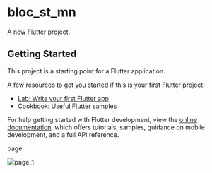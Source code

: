 # bloc_st_mn

A new Flutter project.

## Getting Started

This project is a starting point for a Flutter application.

A few resources to get you started if this is your first Flutter project:

- [Lab: Write your first Flutter app](https://docs.flutter.dev/get-started/codelab)
- [Cookbook: Useful Flutter samples](https://docs.flutter.dev/cookbook)

For help getting started with Flutter development, view the
[online documentation](https://docs.flutter.dev/), which offers tutorials,
samples, guidance on mobile development, and a full API reference.


page:


![page_1](https://github.com/VITianLalit/working_with_cubic_class_bloc_state_management.github.io/assets/98540540/abc0a2d8-411e-4657-942f-1b704f0ea20f)

